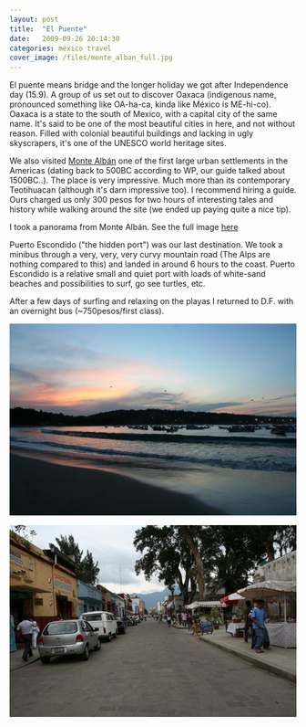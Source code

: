 ```yaml
---
layout: post
title:  "El Puente"
date:   2009-09-26 20:14:30 
categories: méxico travel 
cover_image: /files/monte_alban_full.jpg
---
```

El puente means bridge and the longer holiday we got after Independence day (15.9). A group of us set out to discover Oaxaca (indigenous name, pronounced something like OA-ha-ca, kinda like México is ME-hi-co). Oaxaca is a state to the south of Mexico, with a capital city of the same name. It's said to be one of the most beautiful cities in here, and not without reason. Filled with colonial beautiful buildings and lacking in ugly skyscrapers, it's one of the UNESCO world heritage sites.

We also visited [Monte Albán](http://en.wikipedia.org/wiki/Monte_Alb%C3%A1n) one of the first large urban settlements in the Americas (dating back to 500BC according to WP, our guide talked about 1500BC..). The place is very impressive. Much more than its contemporary Teotihuacan (although it's darn impressive too). I recommend hiring a guide. Ours charged us only 300 pesos for two hours of interesting tales and history while walking around the site (we ended up paying quite a nice tip).	

I took a panorama from Monte Albán. See the full image [here](/files/monte_alban_full.jpg)	

Puerto Escondido ("the hidden port") was our last destination. We took a minibus through a very, very, very curvy mountain road (The Alps are nothing compared to this) and landed in around 6 hours to the coast. Puerto Escondido is a relative small and quiet port with loads of white-sand beaches and possibilities to surf, go see turtles, etc.

After a few days of surfing and relaxing on the playas I returned to D.F. with an overnight bus (~750pesos/first class).

![](/images/kassi/282f75599f500bd8afac37565ba09b2f.jpg)

![](/images/kassi/c82b3898302ec649186679420f758b32.jpg)
